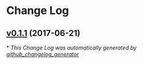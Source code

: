 # Change Log

## [v0.1.1](https://github.com/weacast/weacast-gfs/tree/v0.1.1) (2017-06-21)


\* *This Change Log was automatically generated by [github_changelog_generator](https://github.com/skywinder/Github-Changelog-Generator)*
